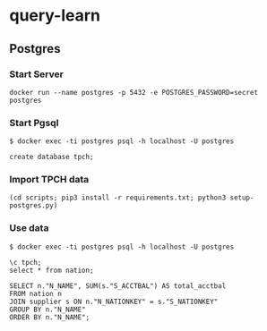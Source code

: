 # query-learn

## Postgres


### Start Server
```shell
docker run --name postgres -p 5432 -e POSTGRES_PASSWORD=secret postgres
```

### Start Pgsql
```shell
$ docker exec -ti postgres psql -h localhost -U postgres 

create database tpch;
```

### Import TPCH data
```shell
(cd scripts; pip3 install -r requirements.txt; python3 setup-postgres.py) 
```

### Use data
```shell
$ docker exec -ti postgres psql -h localhost -U postgres 

\c tpch;
select * from nation;

SELECT n."N_NAME", SUM(s."S_ACCTBAL") AS total_acctbal
FROM nation n
JOIN supplier s ON n."N_NATIONKEY" = s."S_NATIONKEY"
GROUP BY n."N_NAME"
ORDER BY n."N_NAME";
```
